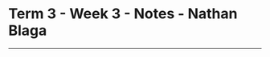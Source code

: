 # **Term 3 - Week 3 - Notes - Nathan Blaga**
----------------------------------------------------------------------------------------